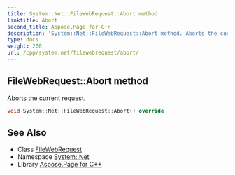 ```yaml
---
title: System::Net::FileWebRequest::Abort method
linktitle: Abort
second_title: Aspose.Page for C++
description: 'System::Net::FileWebRequest::Abort method. Aborts the current request in C++.'
type: docs
weight: 200
url: /cpp/system.net/filewebrequest/abort/
---
```

## FileWebRequest::Abort method


Aborts the current request.

```cpp
void System::Net::FileWebRequest::Abort() override
```

## See Also

* Class [FileWebRequest](../)
* Namespace [System::Net](../../)
* Library [Aspose.Page for C++](../../../)
